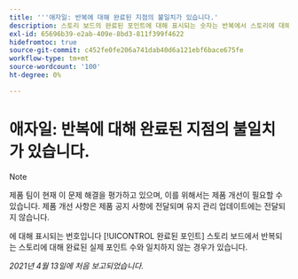 ```yaml
---
title: '''애자일: 반복에 대해 완료된 지점의 불일치가 있습니다.'
description: 스토리 보드의 완료된 포인트에 대해 표시되는 숫자는 반복에서 스토리에 대해 완료된 실제 포인트 수와 일치하지 않는 경우가 있습니다
exl-id: 65696b39-e2ab-409e-8bd3-811f399f4622
hidefromtoc: true
source-git-commit: c452fe0fe206a741dab40d6a121ebf6bace675fe
workflow-type: tm+mt
source-wordcount: '100'
ht-degree: 0%

---
```


# 애자일: 반복에 대해 완료된 지점의 불일치가 있습니다.

>[!NOTE]
>
>제품 팀이 현재 이 문제 해결을 평가하고 있으며, 이를 위해서는 제품 개선이 필요할 수 있습니다. 제품 개선 사항은 제품 공지 사항에 전달되며 유지 관리 업데이트에는 전달되지 않습니다.

에 대해 표시되는 번호입니다 [!UICONTROL 완료된 포인트] 스토리 보드에서 반복되는 스토리에 대해 완료된 실제 포인트 수와 일치하지 않는 경우가 있습니다.

_2021년 4월 13일에 처음 보고되었습니다._

